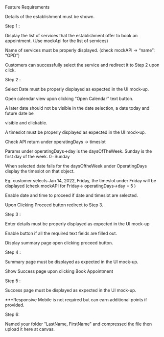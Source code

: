 Feature Requirements

Details of the establishment must be shown.

Step 1 :

 Display the list of services that the establishment offer to book an appointment. (Use mockApi for the list of services)

Name of services must be properly displayed. (check mockAPI -> “name”: “OPD”)

Customers can successfully select the service and redirect it to Step 2 upon click.

Step 2 :

Select Date must be properly displayed as expected in the UI mock-up.

Open calendar view upon clicking “Open Calendar” text button.

A later date should not be visible in the date selection, a date today and future date be

visible and clickable.

A timeslot must be properly displayed as expected in the UI mock-up.

Check API return under operatingDays -> timeslot

Params under operatingDays->day is the daysOfTheWeek. Sunday is the first day of the week. 0=Sunday

When selected date falls for the daysOftheWeek under OperatingDays display the timeslot on that object.

Eg. customer selects Jan 14, 2022, Friday, the timeslot under Friday will be displayed (check mockAPI for Friday-> operatingDays->day = 5 )

Enable date and time to proceed if date and timeslot are selected.

Upon Clicking Proceed button redirect to Step 3.

Step 3 :

Enter details must be properly displayed as expected in the UI mock-up

Enable button if all the required text fields are filled out.

Display summary page open clicking proceed button.

Step 4 :

 Summary page must be displayed as expected in the UI mock-up.

 Show Success page upon clicking Book Appointment

Step 5 :

Success page must be displayed as expected in the UI mock-up.

***Responsive Mobile is not required but can earn additional points if provided.

Step 6:

Named your folder "LastName, FirstName" and compressed the file then upload it here at canvas. 